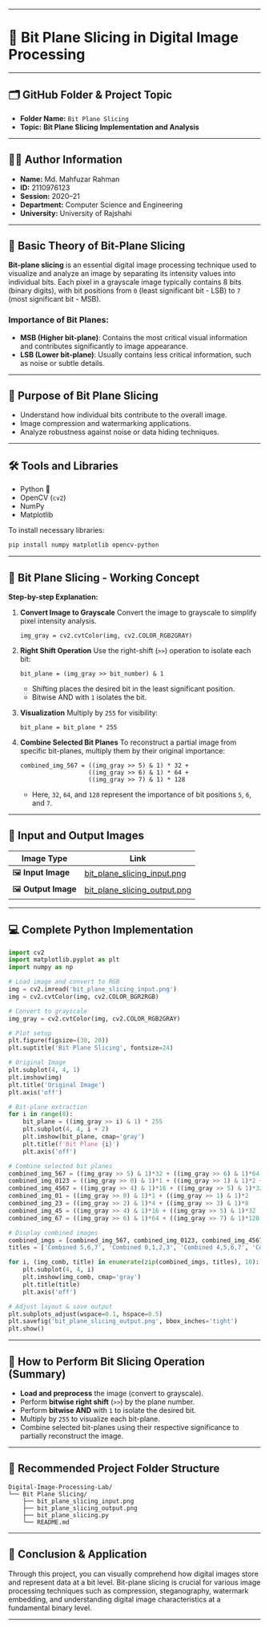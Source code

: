 
---

# 📸 **Bit Plane Slicing in Digital Image Processing**

---

## 🗂️ **GitHub Folder & Project Topic**

* **Folder Name:** `Bit Plane Slicing`
* **Topic:** **Bit Plane Slicing Implementation and Analysis**

---

## 👨‍🎓 **Author Information**

* **Name:** Md. Mahfuzar Rahman
* **ID:** 2110976123
* **Session:** 2020–21
* **Department:** Computer Science and Engineering
* **University:** University of Rajshahi

---

## 📖 **Basic Theory of Bit-Plane Slicing**

**Bit-plane slicing** is an essential digital image processing technique used to visualize and analyze an image by separating its intensity values into individual bits. Each pixel in a grayscale image typically contains 8 bits (binary digits), with bit positions from `0` (least significant bit - LSB) to `7` (most significant bit - MSB).

### **Importance of Bit Planes:**

* **MSB (Higher bit-plane)**: Contains the most critical visual information and contributes significantly to image appearance.
* **LSB (Lower bit-plane)**: Usually contains less critical information, such as noise or subtle details.

---

## 🎯 **Purpose of Bit Plane Slicing**

* Understand how individual bits contribute to the overall image.
* Image compression and watermarking applications.
* Analyze robustness against noise or data hiding techniques.

---

## 🛠️ **Tools and Libraries**

* Python 🐍
* OpenCV (`cv2`)
* NumPy
* Matplotlib

To install necessary libraries:

```bash
pip install numpy matplotlib opencv-python
```

---

## 🧮 **Bit Plane Slicing - Working Concept**

**Step-by-step Explanation:**

1. **Convert Image to Grayscale**
   Convert the image to grayscale to simplify pixel intensity analysis.

   ```
   img_gray = cv2.cvtColor(img, cv2.COLOR_RGB2GRAY)
   ```

2. **Right Shift Operation**
   Use the right-shift (`>>`) operation to isolate each bit:

   ```
   bit_plane = (img_gray >> bit_number) & 1
   ```

   * Shifting places the desired bit in the least significant position.
   * Bitwise AND with `1` isolates the bit.

3. **Visualization**
   Multiply by `255` for visibility:

   ```
   bit_plane = bit_plane * 255
   ```

4. **Combine Selected Bit Planes**
   To reconstruct a partial image from specific bit-planes, multiply them by their original importance:

   ```
   combined_img_567 = ((img_gray >> 5) & 1) * 32 + 
                      ((img_gray >> 6) & 1) * 64 + 
                      ((img_gray >> 7) & 1) * 128
   ```

   * Here, `32`, `64`, and `128` represent the importance of bit positions `5`, `6`, and `7`.

---

## 📸 **Input and Output Images**

| Image Type           | Link                                                                                                                                                        |
| -------------------- | ----------------------------------------------------------------------------------------------------------------------------------------------------------- |
| 🖼️ **Input Image**  | [bit\_plane\_slicing\_input.png](https://github.com/Mahfuzar148/Digital-Image-Processing-Lab/blob/main/Bit%20Plane%20Slicing/bit_plane_slicing_input.png)   |
| 🖼️ **Output Image** | [bit\_plane\_slicing\_output.png](https://github.com/Mahfuzar148/Digital-Image-Processing-Lab/blob/main/Bit%20Plane%20Slicing/bit_plane_slicing_output.png) |

---

## 💻 **Complete Python Implementation**

```python
import cv2
import matplotlib.pyplot as plt
import numpy as np

# Load image and convert to RGB
img = cv2.imread('bit_plane_slicing_input.png')
img = cv2.cvtColor(img, cv2.COLOR_BGR2RGB)

# Convert to grayscale
img_gray = cv2.cvtColor(img, cv2.COLOR_RGB2GRAY)

# Plot setup
plt.figure(figsize=(30, 20))
plt.suptitle('Bit Plane Slicing', fontsize=24)

# Original Image
plt.subplot(4, 4, 1)
plt.imshow(img)
plt.title('Original Image')
plt.axis('off')

# Bit-plane extraction
for i in range(8):
    bit_plane = ((img_gray >> i) & 1) * 255
    plt.subplot(4, 4, i + 2)
    plt.imshow(bit_plane, cmap='gray')
    plt.title(f'Bit Plane {i}')
    plt.axis('off')

# Combine selected bit planes
combined_img_567 = ((img_gray >> 5) & 1)*32 + ((img_gray >> 6) & 1)*64 + ((img_gray >> 7) & 1)*128
combined_img_0123 = ((img_gray >> 0) & 1)*1 + ((img_gray >> 1) & 1)*2 + ((img_gray >> 2) & 1)*4 + ((img_gray >> 3) & 1)*8
combined_img_4567 = ((img_gray >> 4) & 1)*16 + ((img_gray >> 5) & 1)*32 + ((img_gray >> 6) & 1)*64 + ((img_gray >> 7) & 1)*128
combined_img_01 = ((img_gray >> 0) & 1)*1 + ((img_gray >> 1) & 1)*2
combined_img_23 = ((img_gray >> 2) & 1)*4 + ((img_gray >> 3) & 1)*8
combined_img_45 = ((img_gray >> 4) & 1)*16 + ((img_gray >> 5) & 1)*32
combined_img_67 = ((img_gray >> 6) & 1)*64 + ((img_gray >> 7) & 1)*128

# Display combined images
combined_imgs = [combined_img_567, combined_img_0123, combined_img_4567, combined_img_01, combined_img_23, combined_img_45, combined_img_67]
titles = ['Combined 5,6,7', 'Combined 0,1,2,3', 'Combined 4,5,6,7', 'Combined 0,1', 'Combined 2,3', 'Combined 4,5', 'Combined 6,7']

for i, (img_comb, title) in enumerate(zip(combined_imgs, titles), 10):
    plt.subplot(4, 4, i)
    plt.imshow(img_comb, cmap='gray')
    plt.title(title)
    plt.axis('off')

# Adjust layout & save output
plt.subplots_adjust(wspace=0.1, hspace=0.5)
plt.savefig('bit_plane_slicing_output.png', bbox_inches='tight')
plt.show()
```

---

## 🚩 **How to Perform Bit Slicing Operation (Summary)**

* **Load and preprocess** the image (convert to grayscale).
* Perform **bitwise right shift** (`>>`) by the plane number.
* Perform **bitwise AND** with `1` to isolate the desired bit.
* Multiply by `255` to visualize each bit-plane.
* Combine selected bit-planes using their respective significance to partially reconstruct the image.

---

## 📁 **Recommended Project Folder Structure**

```
Digital-Image-Processing-Lab/
└── Bit Plane Slicing/
    ├── bit_plane_slicing_input.png
    ├── bit_plane_slicing_output.png
    ├── bit_plane_slicing.py
    └── README.md
```

---

## 📗 **Conclusion & Application**

Through this project, you can visually comprehend how digital images store and represent data at a bit level. Bit-plane slicing is crucial for various image processing techniques such as compression, steganography, watermark embedding, and understanding digital image characteristics at a fundamental binary level.

---

